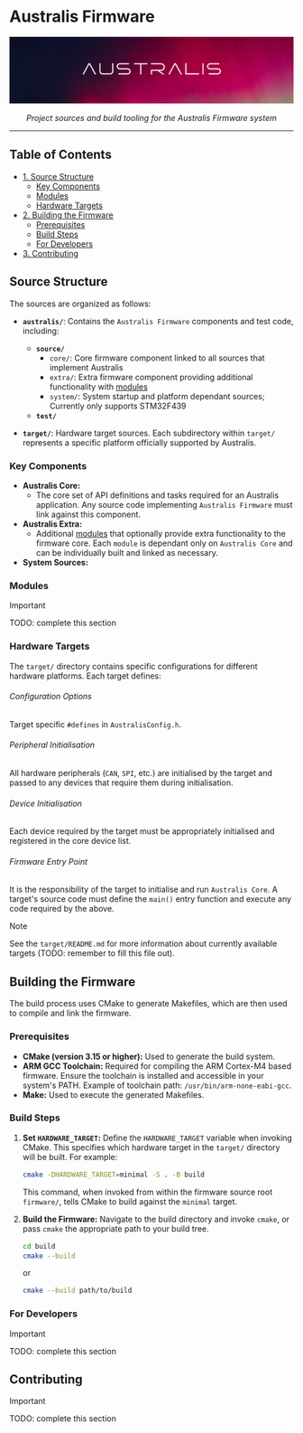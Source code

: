 	
# Australis Firmware

![](/img/banner.png)

<div align="center">


*Project sources and build tooling for the Australis Firmware system*
</div>

---

## Table of Contents
<!-- mtoc-start -->
* [1. Source Structure](#source-structure)
  * [Key Components](#key-components)
  * [Modules](#modules)
  * [Hardware Targets](#hardware-targets)
* [2. Building the Firmware](#building-the-firmware)
  * [Prerequisites](#prerequisites)
  * [Build Steps](#build-steps)
  * [For Developers](#for-developers)
* [3. Contributing](#contributing)
<!-- mtoc-end -->

## Source Structure

The sources are organized as follows:

*   **`australis/`**: Contains the `Australis Firmware` components and test code, including:
    *   **`source/`**
	    * `core/`: Core firmware component linked to all sources that implement Australis
	    * `extra/`: Extra firmware component providing additional functionality with [modules](#modules)
	    * `system/`: System startup and platform dependant sources; Currently only supports STM32F439
	* **`test/`** 

*   **`target/`**:  Hardware target sources. Each subdirectory within `target/` represents a specific platform officially supported by Australis.

### Key Components

-   **Australis Core:**
    -   The core set of API definitions and tasks required for an Australis application. Any source code implementing `Australis Firmware` must link against this component.
-   **Australis Extra:**
    -   Additional [modules](#modules) that optionally provide extra functionality to the firmware core. Each `module` is dependant only on `Australis Core` and can be individually built and linked as necessary.
-   **System Sources:** 
  
### Modules
> [!IMPORTANT]
TODO: complete this section
  
### Hardware Targets

The `target/` directory contains specific configurations for different hardware platforms.  Each target defines:

###### Configuration Options 
Target specific `#defines` in `AustralisConfig.h`.

###### Peripheral Initialisation
All hardware peripherals (`CAN`, `SPI`, etc.) are initialised by the target and passed to any devices that require them during initialisation.

###### Device Initialisation
Each device required by the target must be appropriately initialised and registered in the core device list.

###### Firmware Entry Point
It is the responsibility of the target to initialise and run `Australis Core`. A target's source code must define the `main()` entry function and execute any code required by the above.

> [!NOTE]
See the `target/README.md` for more information about currently available targets (TODO: remember to fill this file out).
  
## Building the Firmware

The build process uses CMake to generate Makefiles, which are then used to compile and link the firmware.

### Prerequisites

*   **CMake (version 3.15 or higher):**  Used to generate the build system.
*   **ARM GCC Toolchain:** Required for compiling the ARM Cortex-M4 based firmware. Ensure the toolchain is installed and accessible in your system's PATH. Example of toolchain path: `/usr/bin/arm-none-eabi-gcc`.
*   **Make:** Used to execute the generated Makefiles.

### Build Steps

1.  **Set `HARDWARE_TARGET`:**  Define the `HARDWARE_TARGET` variable when invoking CMake. This specifies which hardware target in the `target/` directory will
be built.  For example:

    ```bash
    cmake -DHARDWARE_TARGET=minimal -S . -B build
    ```
    This command, when invoked from within the firmware source root `firmware/`, tells CMake to build against the `minimal` target.

2.  **Build the Firmware:** Navigate to the build directory and invoke `cmake`, or pass `cmake` the appropriate path to your build tree.

    ```bash
    cd build
    cmake --build
    ```
    or
    ```bash
    cmake --build path/to/build
    ```
    
### For Developers 
> [!IMPORTANT]
TODO: complete this section
    
## Contributing
> [!IMPORTANT]
TODO: complete this section
